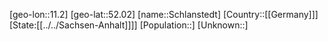 ﻿---
location: [52.02,11.2]
type: City
tags:
- geo/City


SpocWebEntityId: 34025
isDeleted: false
confidential: public

---
[geo-lon::11.2]
[geo-lat::52.02]
[name::Schlanstedt]
[Country::[[Germany]]]
[State:[[../../Sachsen-Anhalt]]]]
[Population::]
[Unknown::]

